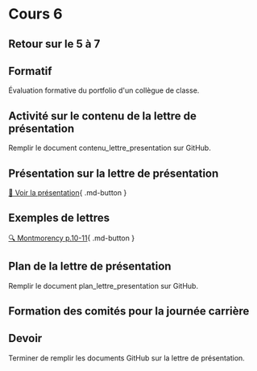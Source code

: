# Cours 6

## Retour sur le 5 à 7

## Formatif
Évaluation formative du portfolio d'un collègue de classe. 

## Activité sur le contenu de la lettre de présentation
Remplir le document contenu_lettre_presentation sur GitHub. 



## Présentation sur la lettre de présentation     
[📁 Voir la présentation](https://cmontmorency365-my.sharepoint.com/:b:/g/personal/lora_boisvert_cmontmorency_qc_ca/ERrX846mpkdKu4CkXSbw1TYBDAUmeVdpkbbA89qHX-jchw?e=aiBfkj){ .md-button }  


## Exemples de lettres 
[🔍 Montmorency p.10-11](https://www.cmontmorency.qc.ca/wp-content/uploads/2023/11/Petit-guide-de-recherche-demploi.pdf){ .md-button }      

## Plan de la lettre de présentation
Remplir le document plan_lettre_presentation sur GitHub. 

## Formation des comités pour la journée carrière


## Devoir
Terminer de remplir les documents GitHub sur la lettre de présentation.    
